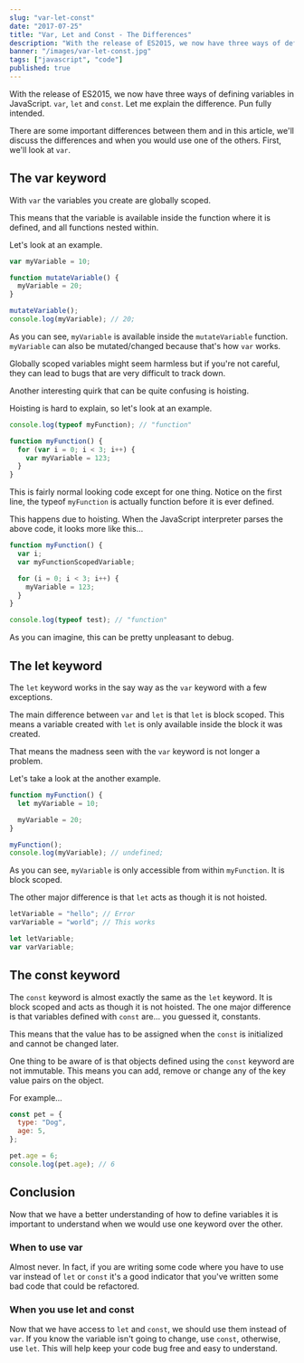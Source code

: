 ```yaml
---
slug: "var-let-const"
date: "2017-07-25"
title: "Var, Let and Const - The Differences"
description: "With the release of ES2015, we now have three ways of defining variables in JavaScript. `var`, `let` and `const`. Let me explain the difference."
banner: "/images/var-let-const.jpg"
tags: ["javascript", "code"]
published: true
---
```


With the release of ES2015, we now have three ways of defining variables in JavaScript. `var`, `let` and `const`. Let me explain the difference. Pun fully intended.

There are some important differences between them and in this article, we'll discuss the differences and when you would use one of the others. First, we'll look at `var`.

## The var keyword

With `var` the variables you create are globally scoped.

This means that the variable is available inside the function where it is defined, and all functions nested within.

Let's look at an example.

```javascript
var myVariable = 10;

function mutateVariable() {
  myVariable = 20;
}

mutateVariable();
console.log(myVariable); // 20;
```

As you can see, `myVariable` is available inside the `mutateVariable` function. `myVariable` can also be mutated/changed because that's how `var` works.

Globally scoped variables might seem harmless but if you're not careful, they can lead to bugs that are very difficult to track down.

Another interesting quirk that can be quite confusing is hoisting.

Hoisting is hard to explain, so let's look at an example.

```javascript
console.log(typeof myFunction); // "function"

function myFunction() {
  for (var i = 0; i < 3; i++) {
    var myVariable = 123;
  }
}
```

This is fairly normal looking code except for one thing. Notice on the first line, the typeof `myFunction` is actually function before it is ever defined.

This happens due to hoisting. When the JavaScript interpreter parses the above code, it looks more like this...

```javascript
function myFunction() {
  var i;
  var myFunctionScopedVariable;

  for (i = 0; i < 3; i++) {
    myVariable = 123;
  }
}

console.log(typeof test); // "function"
```

As you can imagine, this can be pretty unpleasant to debug.

## The let keyword

The `let` keyword works in the say way as the `var` keyword with a few exceptions.

The main difference between `var` and `let` is that `let` is block scoped. This means a variable created with `let` is only available inside the block it was created.

That means the madness seen with the `var` keyword is not longer a problem.

Let's take a look at the another example.

```javascript
function myFunction() {
  let myVariable = 10;

  myVariable = 20;
}

myFunction();
console.log(myVariable); // undefined;
```

As you can see, `myVariable` is only accessible from within `myFunction`. It is block scoped.

The other major difference is that `let` acts as though it is not hoisted.

```javascript
letVariable = "hello"; // Error
varVariable = "world"; // This works

let letVariable;
var varVariable;
```

## The const keyword

The `const` keyword is almost exactly the same as the `let` keyword. It is block scoped and acts as though it is not hoisted. The one major difference is that variables defined with `const` are... you guessed it, constants.

This means that the value has to be assigned when the `const` is initialized and cannot be changed later.

One thing to be aware of is that objects defined using the `const` keyword are not immutable. This means you can add, remove or change any of the key value pairs on the object.

For example...

```javascript
const pet = {
  type: "Dog",
  age: 5,
};

pet.age = 6;
console.log(pet.age); // 6
```

## Conclusion

Now that we have a better understanding of how to define variables it is important to understand when we would use one keyword over the other.

### When to use var

Almost never. In fact, if you are writing some code where you have to use var instead of `let` or `const` it's a good indicator that you've written some bad code that could be refactored.

### When you use let and const

Now that we have access to `let` and `const`, we should use them instead of `var`. If you know the variable isn't going to change, use `const`, otherwise, use `let`. This will help keep your code bug free and easy to understand.
